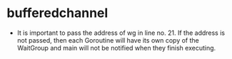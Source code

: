 # bufferedchannel

* It is important to pass the address of wg in line no. 21. If the address is not passed, then each Goroutine will have its own copy of the WaitGroup and main will not be notified when they finish executing.